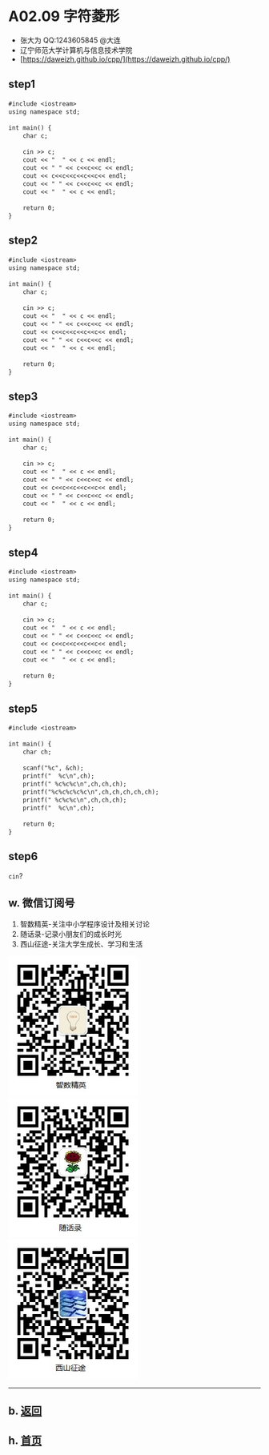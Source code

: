 # A02.09 字符菱形

- 张大为 QQ:1243605845 @大连
- 辽宁师范大学计算机与信息技术学院
- [https://daweizh.github.io/cpp/](https://daweizh.github.io/cpp/) 

## step1

~~~
#include <iostream>
using namespace std;

int main() {
    char c;

    cin >> c;
    cout << "  " << c << endl;
    cout << " " << c<<c<<c << endl;
    cout << c<<c<<c<<c<<c<< endl;
    cout << " " << c<<c<<c << endl;
    cout << "  " << c << endl;

    return 0;
}
~~~

## step2

~~~
#include <iostream>
using namespace std;

int main() {
    char c;

    cin >> c;
    cout << "  " << c << endl;
    cout << " " << c<<c<<c << endl;
    cout << c<<c<<c<<c<<c<< endl;
    cout << " " << c<<c<<c << endl;
    cout << "  " << c << endl;

    return 0;
}
~~~

## step3

~~~
#include <iostream>
using namespace std;

int main() {
    char c;

    cin >> c;
    cout << "  " << c << endl;
    cout << " " << c<<c<<c << endl;
    cout << c<<c<<c<<c<<c<< endl;
    cout << " " << c<<c<<c << endl;
    cout << "  " << c << endl;

    return 0;
}
~~~


## step4

~~~
#include <iostream>
using namespace std;

int main() {
    char c;

    cin >> c;
    cout << "  " << c << endl;
    cout << " " << c<<c<<c << endl;
    cout << c<<c<<c<<c<<c<< endl;
    cout << " " << c<<c<<c << endl;
    cout << "  " << c << endl;

    return 0;
}
~~~

## step5

~~~
#include <iostream>

int main() {
    char ch;

    scanf("%c", &ch);
    printf("  %c\n",ch);
    printf(" %c%c%c\n",ch,ch,ch);
    printf("%c%c%c%c%c\n",ch,ch,ch,ch,ch);
    printf(" %c%c%c\n",ch,ch,ch);
    printf("  %c\n",ch);

    return 0;
}
~~~

## step6

`cin`?


## w. 微信订阅号

1. 智数精英-关注中小学程序设计及相关讨论
2. 随话录-记录小朋友们的成长时光
2. 西山征途-关注大学生成长、学习和生活

![欢迎关注“智数精英”订阅号](../../assets/me/img/idea8.jpg)
![欢迎关注“随话录”订阅号](../../assets/me/img/shl8.jpg)
![欢迎关注“西山征途”订阅号](../../assets/me/img/xszt8.jpg)

----------

## b. [返回](../)
    
## h. [首页](../../)

 